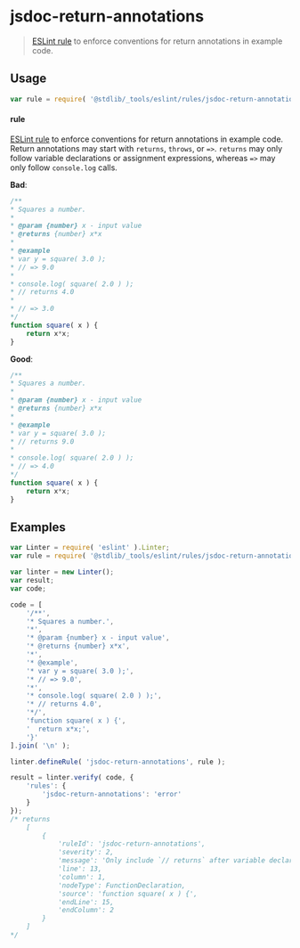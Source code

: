 <!--

@license Apache-2.0

Copyright (c) 2018 The Stdlib Authors.

Licensed under the Apache License, Version 2.0 (the "License");
you may not use this file except in compliance with the License.
You may obtain a copy of the License at

   http://www.apache.org/licenses/LICENSE-2.0

Unless required by applicable law or agreed to in writing, software
distributed under the License is distributed on an "AS IS" BASIS,
WITHOUT WARRANTIES OR CONDITIONS OF ANY KIND, either express or implied.
See the License for the specific language governing permissions and
limitations under the License.

-->

# jsdoc-return-annotations

> [ESLint rule][eslint-rules] to enforce conventions for return annotations in example code.

<section class="intro">

</section>

<!-- /.intro -->

<section class="usage">

## Usage

```javascript
var rule = require( '@stdlib/_tools/eslint/rules/jsdoc-return-annotations' );
```

#### rule

[ESLint rule][eslint-rules] to enforce conventions for return annotations in example code. Return annotations may start with `returns`, `throws`, or `=>`. `returns` may only follow variable declarations or assignment expressions, whereas `=>` may only follow `console.log` calls.

**Bad**:

<!-- eslint-disable stdlib/jsdoc-return-annotations -->

```javascript
/**
* Squares a number.
*
* @param {number} x - input value
* @returns {number} x*x
*
* @example
* var y = square( 3.0 );
* // => 9.0
*
* console.log( square( 2.0 ) );
* // returns 4.0
*
* // => 3.0
*/
function square( x ) {
    return x*x;
}
```

**Good**:

```javascript
/**
* Squares a number.
*
* @param {number} x - input value
* @returns {number} x*x
*
* @example
* var y = square( 3.0 );
* // returns 9.0
*
* console.log( square( 2.0 ) );
* // => 4.0
*/
function square( x ) {
    return x*x;
}
```

</section>

<!-- /.usage -->

<section class="examples">

## Examples

<!-- eslint no-undef: "error" -->

```javascript
var Linter = require( 'eslint' ).Linter;
var rule = require( '@stdlib/_tools/eslint/rules/jsdoc-return-annotations' );

var linter = new Linter();
var result;
var code;

code = [
    '/**',
    '* Squares a number.',
    '*',
    '* @param {number} x - input value',
    '* @returns {number} x*x',
    '*',
    '* @example',
    '* var y = square( 3.0 );',
    '* // => 9.0',
    '*',
    '* console.log( square( 2.0 ) );',
    '* // returns 4.0',
    '*/',
    'function square( x ) {',
    '  return x*x;',
    '}'
].join( '\n' );

linter.defineRule( 'jsdoc-return-annotations', rule );

result = linter.verify( code, {
    'rules': {
        'jsdoc-return-annotations': 'error'
    }
});
/* returns
    [
        {
            'ruleId': 'jsdoc-return-annotations',
            'severity': 2,
            'message': 'Only include `// returns` after variable declarations or assignment expressions (use `=>` after `console.log`)',
            'line': 13,
            'column': 1,
            'nodeType': FunctionDeclaration,
            'source': 'function square( x ) {',
            'endLine': 15,
            'endColumn': 2
        }
    ]
*/
```

</section>

<!-- /.examples -->

<section class="links">

[eslint-rules]: https://eslint.org/docs/developer-guide/working-with-rules

</section>

<!-- /.links -->
